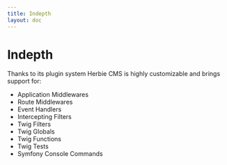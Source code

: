 ```yaml
---
title: Indepth
layout: doc
---
```


# Indepth

Thanks to its plugin system Herbie CMS is highly customizable and brings support for:

- Application Middlewares
- Route Middlewares
- Event Handlers
- Intercepting Filters
- Twig Filters
- Twig Globals
- Twig Functions
- Twig Tests
- Symfony Console Commands
